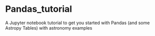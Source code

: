 # Pandas_tutorial
A Jupyter notebook tutorial to get you started with Pandas (and some Astropy Tables) with astronomy examples
